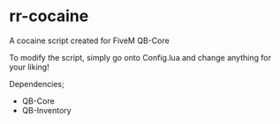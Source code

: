 # rr-cocaine
A cocaine script created for FiveM QB-Core

To modify the script, simply go onto Config.lua and change anything for your liking!

Dependencies;
- QB-Core
- QB-Inventory
